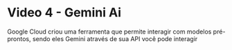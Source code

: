 # Video 4 - Gemini Ai

Google Cloud criou uma ferramenta que permite interagir com modelos pré-prontos,
sendo eles Gemini através de sua API você pode interagir
